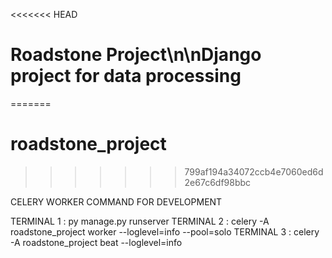 <<<<<<< HEAD
# Roadstone Project\n\nDjango project for data processing
=======
# roadstone_project
>>>>>>> 799af194a34072ccb4e7060ed6d2e67c6df98bbc


CELERY WORKER COMMAND FOR DEVELOPMENT

TERMINAL 1 : py manage.py runserver
TERMINAL 2 : celery -A roadstone_project worker --loglevel=info --pool=solo
TERMINAL 3 : celery -A roadstone_project beat --loglevel=info
